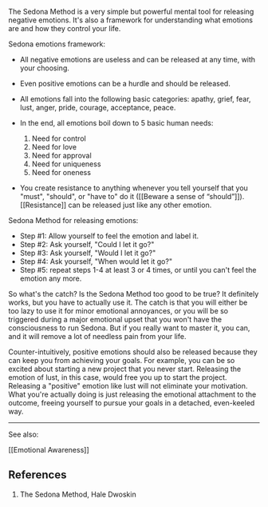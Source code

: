 The Sedona Method is a very simple but powerful mental tool for releasing negative emotions. It's also a framework for understanding what emotions are and how they control your life.

Sedona emotions framework:

- All negative emotions are useless and can be released at any time, with your choosing.
- Even positive emotions can be a hurdle and should be released.
- All emotions fall into the following basic categories: apathy, grief, fear, lust, anger, pride, courage, acceptance, peace.
- In the end, all emotions boil down to 5 basic human needs:

	1. Need for control
	2. Need for love
	3. Need for approval
	4. Need for uniqueness
	5. Need for oneness

- You create resistance to anything whenever you tell yourself that you "must", "should", or "have to" do it ([[Beware a sense of “should”]]). [[Resistance]] can be released just like any other emotion.

Sedona Method for releasing emotions:

- Step #1: Allow yourself to feel the emotion and label it.
- Step #2: Ask yourself, "Could I let it go?"
- Step #3: Ask yourself, "Would I let it go?"
- Step #4: Ask yourself, "When would let it go?"
- Step #5: repeat steps 1-4 at least 3 or 4 times, or until you can't feel the emotion any more.

So what's the catch? Is the Sedona Method too good to be true? It definitely works, but you have to actually use it. The catch is that you will either be too lazy to use it for minor emotional annoyances, or you will be so triggered during a major emotional upset that you won't have the consciousness to run Sedona. But if you really want to master it, you can, and it will remove a lot of needless pain from your life.

Counter-intuitively, positive emotions should also be released because they can keep you from achieving your goals. For example, you can be so excited about starting a new project that you never start. Releasing the emotion of lust, in this case, would free you up to start the project. Releasing a "positive" emotion like lust will not eliminate your motivation. What you're actually doing is just releasing the emotional attachment to the outcome, freeing yourself to pursue your goals in a detached, even-keeled way.

---

See also:

[[Emotional Awareness]]

## References

1. The Sedona Method, Hale Dwoskin

